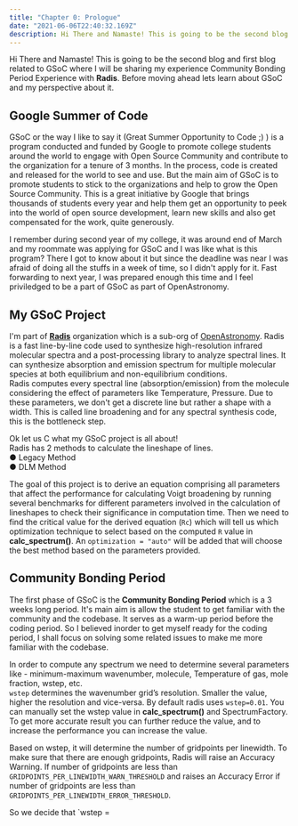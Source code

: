 ```yaml
---
title: "Chapter 0: Prologue"
date: "2021-06-06T22:40:32.169Z"
description: Hi There and Namaste! This is going to be the second blog and first blog related to GSoC where I will be sharing my experience Community Bonding Period Experience with Radis. 
---
```

Hi There and Namaste! This is going to be the second blog and first blog related to GSoC where I will be sharing my experience Community Bonding Period Experience with <b>Radis</b>. Before moving ahead lets learn about GSoC and my perspective about it.

## Google Summer of Code
GSoC or the way I like to say it (Great Summer Opportunity to Code ;) ) is a program conducted and funded by Google to promote college students around the world to engage with Open Source Community and contribute to the organization for a tenure of 3 months. In the process, code is created and released for the world to see and use. But the main aim of GSoC is to promote students to stick to the organizations and help to grow the Open Source Community. This is a great initiative by Google that brings thousands of students every year and help them get an opportunity to peek into the world of open source development, learn new skills and also get compensated for the work, quite generously.

I remember during second year of my college, it was around end of March and my roommate was applying for GSoC and I was like what is this program? There I got to know about it but since the deadline was near I was afraid of doing all the stuffs in a week of time, so I didn't apply for it. Fast forwarding to next year, I was prepared enough this time and I feel priviledged to be a part of GSoC as part of OpenAstronomy. 

## My GSoC Project 
I'm part of <b>[Radis](https://github.com/radis/radis)</b> organization which is a sub-org of [OpenAstronomy](https://github.com/OpenAstronomy). Radis is a fast line-by-line code used to synthesize high-resolution infrared molecular
spectra and a post-processing library to analyze spectral lines. It can synthesize absorption
and emission spectrum for multiple molecular species at both equilibrium and
non-equilibrium conditions.<br>
Radis computes every spectral line (absorption/emission) from the molecule considering
the effect of parameters like Temperature, Pressure. Due to these parameters, we don't get
a discrete line but rather a shape with a width. This is called line broadening and for any spectral synthesis code, this is the bottleneck step.<br>

Ok let us C what my GSoC project is all about! <br>
Radis has 2 methods to calculate the lineshape of lines.<br>
● Legacy Method<br>
● DLM Method<br>

The goal of this project is to derive an equation comprising all parameters that affect the
performance for calculating Voigt broadening by running several benchmarks for different
parameters involved in the calculation of lineshapes to check their significance in
computation time. Then we need to find the critical value for the derived equation (`Rc`)
which will tell us which optimization technique to select based on the computed `R` value in
<b>calc_spectrum()</b>. An `optimization = "auto"` will be added that will choose the best method based on the parameters provided.

## Community Bonding Period
The first phase of GSoC is the <b>Community Bonding Period</b> which is a 3 weeks long period. It's main aim is allow the student to get familiar with the community and the codebase. It serves as a warm-up period before the coding period. So I believed inorder to get myself ready for the coding period, I shall focus on solving some related issues to make me more familiar with the codebase.<br>

In order to compute any spectrum we need to determine several parameters like - minimum-maximum wavenumber, molecule, Temperature of gas, mole fraction, wstep, etc.<br>
`wstep` determines the wavenumber grid’s resolution. Smaller the value, higher the resolution and vice-versa. By default radis uses `wstep=0.01`. You can manually set the wstep value in <b>calc_spectrum()</b> and SpectrumFactory. To get more accurate result you can further reduce the value, and to increase the performance you can increase the value.

Based on wstep, it will determine the number of gridpoints per linewidth. To make sure that there are enough gridpoints, Radis will raise an Accuracy Warning. If number of gridpoints are less than `GRIDPOINTS_PER_LINEWIDTH_WARN_THRESHOLD` and raises an Accuracy Error if number of gridpoints are less than `GRIDPOINTS_PER_LINEWIDTH_ERROR_THRESHOLD`.

So we decide that `wstep = 